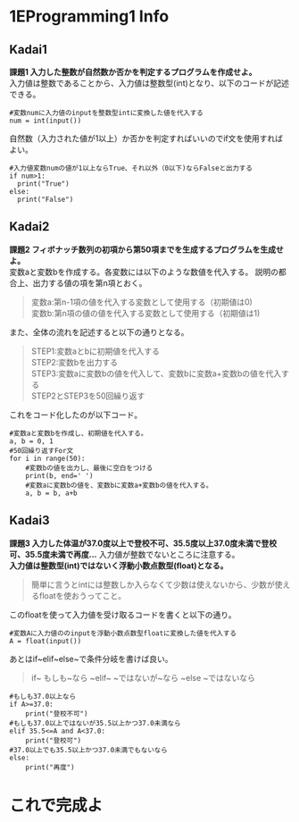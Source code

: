 # 1EProgramming1 Info

## Kadai1
**課題1 入力した整数が自然数か否かを判定するプログラムを作成せよ。**  
入力値は整数であることから、入力値は整数型(int)となり、以下のコードが記述できる。
```python:Kadai1-1
#変数numに入力値のinputを整数型intに変換した値を代入する
num = int(input())
```
自然数（入力された値が1以上）か否かを判定すればいいのでif文を使用すればよい。
```python:Kadai1-2
#入力値変数numの値が1以上ならTrue、それ以外（0以下)ならFalseと出力する
if num>1:
  print("True")
else:
  print("False")
```

## Kadai2

**課題2 フィボナッチ数列の初項から第50項までを生成するプログラムを生成せよ。**  
変数aと変数bを作成する。各変数には以下のような数値を代入する。
説明の都合上、出力する値の項を第n項とおく。  
>変数a:第n-1項の値を代入する変数として使用する（初期値は0)  
>変数b:第n項の値の値を代入する変数として使用する（初期値は1)

また、全体の流れを記述すると以下の通りとなる。

>STEP1:変数aとbに初期値を代入する  
>STEP2:変数bを出力する  
>STEP3:変数aに変数bの値を代入して、変数bに変数a+変数bの値を代入する  
>STEP2とSTEP3を50回繰り返す

これをコード化したのが以下コード。
```Python:Kadai2-1
#変数aと変数bを作成し、初期値を代入する。
a, b = 0, 1
#50回繰り返すFor文
for i in range(50):
    #変数bの値を出力し、最後に空白をつける
    print(b, end=' ')
    #変数aに変数bの値を、変数bに変数a+変数bの値を代入する。
    a, b = b, a+b
```

## Kadai3

**課題3 入力した体温が37.0度以上で登校不可、35.5度以上37.0度未満で登校可、35.5度未満で再度...**
入力値が整数でないところに注意する。  
**入力値は整数型(int)ではないく浮動小数点数型(float)となる。**
>簡単に言うとintには整数しか入らなくて少数は使えないから、少数が使えるfloatを使おうってこと。

このfloatを使って入力値を受け取るコードを書くと以下の通り。
```python:Kadai3-1
#変数Aに入力値ののinputを浮動小数点数型floatに変換した値を代入する
A = float(input())
```

あとはif~elif~else~で条件分岐を書けば良い。
>if~ もしも~なら
>~elif~ ~ではないが~なら
>~else ~ではないなら

```python:Kadai3-2
#もしも37.0以上なら
if A>=37.0:
    print("登校不可")
#もしも37.0以上ではないが35.5以上かつ37.0未満なら
elif 35.5<=A and A<37.0:
    print("登校可")
#37.0以上でも35.5以上かつ37.0未満でもないなら
else:
    print("再度")
```

# これで完成よ
